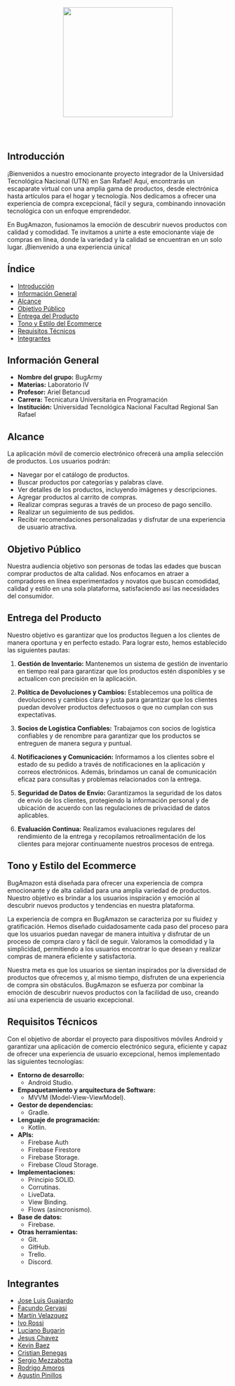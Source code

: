 <div align=center>
  <img src="https://github.com/CodeSystem2022/ecommerce-BugArmy/assets/91286415/60504149-fc28-48a6-bb1e-0c51a8c8a879" height="250"/>
</div>


&ensp;      
&ensp;     
  
## Introducción

¡Bienvenidos a nuestro emocionante proyecto integrador de la Universidad Tecnológica Nacional (UTN) en San Rafael! Aquí, encontrarás un escaparate virtual con una amplia gama de productos, desde electrónica hasta artículos para el hogar y tecnología. Nos dedicamos a ofrecer una experiencia de compra excepcional, fácil y segura, combinando innovación tecnológica con un enfoque emprendedor.

En BugAmazon, fusionamos la emoción de descubrir nuevos productos con calidad y comodidad. Te invitamos a unirte a este emocionante viaje de compras en línea, donde la variedad y la calidad se encuentran en un solo lugar. ¡Bienvenido a una experiencia única!

## Índice

- [Introducción](#introducción)
- [Información General](#información-general)
- [Alcance](#alcance)
- [Objetivo Público](#objetivo-público)
- [Entrega del Producto](#entrega-del-producto)
- [Tono y Estilo del Ecommerce](#tono-y-estilo-del-ecommerce)
- [Requisitos Técnicos](#requisitos-técnicos)
- [Integrantes](#integrantes)

## Información General

- **Nombre del grupo:** BugArmy
- **Materias:** Laboratorio IV
- **Profesor:** Ariel Betancud
- **Carrera:** Tecnicatura Universitaria en Programación
- **Institución:** Universidad Tecnológica Nacional Facultad Regional San Rafael

## Alcance

La aplicación móvil de comercio electrónico ofrecerá una amplia selección de productos. Los usuarios podrán:

- Navegar por el catálogo de productos.
- Buscar productos por categorías y palabras clave.
- Ver detalles de los productos, incluyendo imágenes y descripciones.
- Agregar productos al carrito de compras.
- Realizar compras seguras a través de un proceso de pago sencillo.
- Realizar un seguimiento de sus pedidos.
- Recibir recomendaciones personalizadas y disfrutar de una experiencia de usuario atractiva.

## Objetivo Público

Nuestra audiencia objetivo son personas de todas las edades que buscan comprar productos de alta calidad. Nos enfocamos en atraer a compradores en línea experimentados y novatos que buscan comodidad, calidad y estilo en una sola plataforma, satisfaciendo así las necesidades del consumidor.

## Entrega del Producto

Nuestro objetivo es garantizar que los productos lleguen a los clientes de manera oportuna y en perfecto estado. Para lograr esto, hemos establecido las siguientes pautas:

1. **Gestión de Inventario:** Mantenemos un sistema de gestión de inventario en tiempo real para garantizar que los productos estén disponibles y se actualicen con precisión en la aplicación.

2. **Política de Devoluciones y Cambios:** Establecemos una política de devoluciones y cambios clara y justa para garantizar que los clientes puedan devolver productos defectuosos o que no cumplan con sus expectativas.

3. **Socios de Logística Confiables:** Trabajamos con socios de logística confiables y de renombre para garantizar que los productos se entreguen de manera segura y puntual.

4. **Notificaciones y Comunicación:** Informamos a los clientes sobre el estado de su pedido a través de notificaciones en la aplicación y correos electrónicos. Además, brindamos un canal de comunicación eficaz para consultas y problemas relacionados con la entrega.

5. **Seguridad de Datos de Envío:** Garantizamos la seguridad de los datos de envío de los clientes, protegiendo la información personal y de ubicación de acuerdo con las regulaciones de privacidad de datos aplicables.

6. **Evaluación Continua:** Realizamos evaluaciones regulares del rendimiento de la entrega y recopilamos retroalimentación de los clientes para mejorar continuamente nuestros procesos de entrega.

## Tono y Estilo del Ecommerce

BugAmazon está diseñada para ofrecer una experiencia de compra emocionante y de alta calidad para una amplia variedad de productos. Nuestro objetivo es brindar a los usuarios inspiración y emoción al descubrir nuevos productos y tendencias en nuestra plataforma.

La experiencia de compra en BugAmazon se caracteriza por su fluidez y gratificación. Hemos diseñado cuidadosamente cada paso del proceso para que los usuarios puedan navegar de manera intuitiva y disfrutar de un proceso de compra claro y fácil de seguir. Valoramos la comodidad y la simplicidad, permitiendo a los usuarios encontrar lo que desean y realizar compras de manera eficiente y satisfactoria.

Nuestra meta es que los usuarios se sientan inspirados por la diversidad de productos que ofrecemos y, al mismo tiempo, disfruten de una experiencia de compra sin obstáculos. BugAmazon se esfuerza por combinar la emoción de descubrir nuevos productos con la facilidad de uso, creando así una experiencia de usuario excepcional.

## Requisitos Técnicos

Con el objetivo de abordar el proyecto para dispositivos móviles Android y garantizar una aplicación de comercio electrónico segura, eficiente y capaz de ofrecer una experiencia de usuario excepcional, hemos implementado las siguientes tecnologías:

- **Entorno de desarrollo:**
  + Android Studio.
- **Empaquetamiento y arquitectura de Software:**
  + MVVM (Model-View-ViewModel).
- **Gestor de dependencias:**
  + Gradle.
- **Lenguaje de programación:**
  + Kotlin.
- **APIs:**
  +  Firebase Auth
  +  Firebase Firestore
  +  Firebase Storage.
  +  Firebase Cloud Storage.
- **Implementaciones:**
  + Principio SOLID.
  + Corrutinas.
  + LiveData.
  + View Binding.
  + Flows (asincronismo).
- **Base de datos:**
  + Firebase.
- **Otras herramientas:**
  + Git.
  + GitHub.
  + Trello.
  + Discord.

## Integrantes

- [Jose Luis Guajardo](https://github.com/chimydevs)
- [Facundo Gervasi](https://github.com/FacundoGerv)
- [Martín Velazquez](https://github.com/Six087)
- [Ivo Rossi](https://github.com/ivorossi)
- [Luciano Bugarin](https://github.com/BugaToro)
- [Jesus Chavez](https://github.com/DoctorRemix)
- [Kevin Baez](https://github.com/KevDev2)
- [Cristian Benegas](https://github.com/SlimCb)
- [Sergio Mezzabotta](https://github.com/SergioMezzabotta)
- [Rodrigo Amoros](https://github.com/rodrigoamoros)
- [Agustin Pinillos](https://github.com/Pini14)
